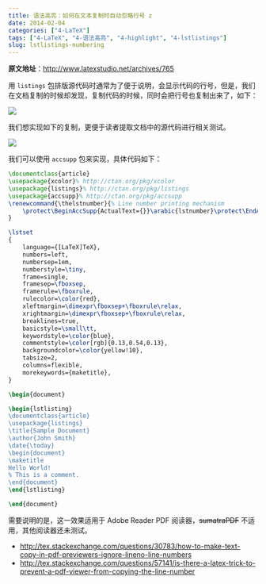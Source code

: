```yaml
---
title: 语法高亮：如何在文本复制时自动忽略行号 z
date: 2014-02-04
categories: ["4-LaTeX"]
tags: ["4-LaTeX", "4-语法高亮", "4-highlight", "4-lstlistings"]
slug: lstlistings-numbering
---
```


**原文地址**：<http://www.latexstudio.net/archives/765>

用 `listings` 包排版源代码时通常为了便于说明，会显示代码的行号，但是，我们在文档复制的时候却发现，复制代码的时候，同时会把行号也复制出来了，如下：

![](/images/Tech/LaTeX/lstlistings/lstlistings-Numbering-1.png)

我们想实现如下的复制，更便于读者提取文档中的源代码进行相关测试。

![](/images/Tech/LaTeX/lstlistings/lstlistings-Numbering-2.png)

我们可以使用 `accsupp` 包来实现，具体代码如下：

```tex
\documentclass{article}
\usepackage{xcolor}% http://ctan.org/pkg/xcolor
\usepackage{listings}% http://ctan.org/pkg/listings
\usepackage{accsupp}% http://ctan.org/pkg/accsupp
\renewcommand{\thelstnumber}{% Line number printing mechanism
	\protect\BeginAccSupp{ActualText={}}\arabic{lstnumber}\protect\EndAccSupp{}%
}

\lstset
{
	language={[LaTeX]TeX},
	numbers=left,
	numbersep=1em,
	numberstyle=\tiny,
	frame=single,
	framesep=\fboxsep,
	framerule=\fboxrule,
	rulecolor=\color{red},
	xleftmargin=\dimexpr\fboxsep+\fboxrule\relax,
	xrightmargin=\dimexpr\fboxsep+\fboxrule\relax,
	breaklines=true,
	basicstyle=\small\tt,
	keywordstyle=\color{blue},
	commentstyle=\color[rgb]{0.13,0.54,0.13},
	backgroundcolor=\color{yellow!10},
	tabsize=2,
	columns=flexible,
	morekeywords={maketitle},
}

\begin{document}

\begin{lstlisting}
\documentclass{article}
\usepackage{listings}
\title{Sample Document}
\author{John Smith}
\date{\today}
\begin{document}
\maketitle
Hello World!
% This is a comment.
\end{document}
\end{lstlisting}

\end{document}
```

需要说明的是，这一效果适用于 Adobe Reader PDF 阅读器，~~sumatraPDF~~ 不适用，其他阅读器还未测试。

- <http://tex.stackexchange.com/questions/30783/how-to-make-text-copy-in-pdf-previewers-ignore-lineno-line-numbers>
- <http://tex.stackexchange.com/questions/57141/is-there-a-latex-trick-to-prevent-a-pdf-viewer-from-copying-the-line-number>